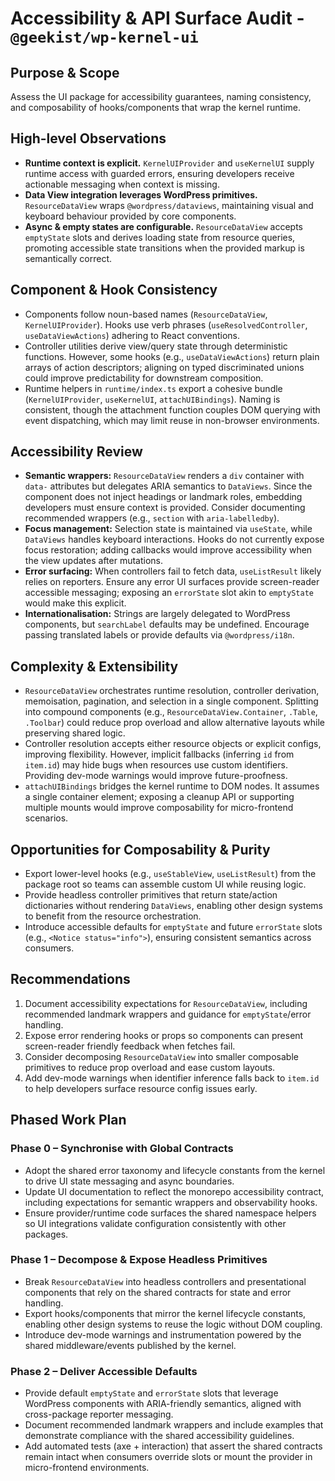 # Accessibility & API Surface Audit - `@geekist/wp-kernel-ui`

## Purpose & Scope

Assess the UI package for accessibility guarantees, naming consistency, and composability of hooks/components that wrap the kernel runtime.

## High-level Observations

- **Runtime context is explicit.** `KernelUIProvider` and `useKernelUI` supply runtime access with guarded errors, ensuring developers receive actionable messaging when context is missing.
- **Data View integration leverages WordPress primitives.** `ResourceDataView` wraps `@wordpress/dataviews`, maintaining visual and keyboard behaviour provided by core components.
- **Async & empty states are configurable.** `ResourceDataView` accepts `emptyState` slots and derives loading state from resource queries, promoting accessible state transitions when the provided markup is semantically correct.

## Component & Hook Consistency

- Components follow noun-based names (`ResourceDataView`, `KernelUIProvider`). Hooks use verb phrases (`useResolvedController`, `useDataViewActions`) adhering to React conventions.
- Controller utilities derive view/query state through deterministic functions. However, some hooks (e.g., `useDataViewActions`) return plain arrays of action descriptors; aligning on typed discriminated unions could improve predictability for downstream composition.
- Runtime helpers in `runtime/index.ts` export a cohesive bundle (`KernelUIProvider`, `useKernelUI`, `attachUIBindings`). Naming is consistent, though the attachment function couples DOM querying with event dispatching, which may limit reuse in non-browser environments.

## Accessibility Review

- **Semantic wrappers:** `ResourceDataView` renders a `div` container with `data-` attributes but delegates ARIA semantics to `DataViews`. Since the component does not inject headings or landmark roles, embedding developers must ensure context is provided. Consider documenting recommended wrappers (e.g., `section` with `aria-labelledby`).
- **Focus management:** Selection state is maintained via `useState`, while `DataViews` handles keyboard interactions. Hooks do not currently expose focus restoration; adding callbacks would improve accessibility when the view updates after mutations.
- **Error surfacing:** When controllers fail to fetch data, `useListResult` likely relies on reporters. Ensure any error UI surfaces provide screen-reader accessible messaging; exposing an `errorState` slot akin to `emptyState` would make this explicit.
- **Internationalisation:** Strings are largely delegated to WordPress components, but `searchLabel` defaults may be undefined. Encourage passing translated labels or provide defaults via `@wordpress/i18n`.

## Complexity & Extensibility

- `ResourceDataView` orchestrates runtime resolution, controller derivation, memoisation, pagination, and selection in a single component. Splitting into compound components (e.g., `ResourceDataView.Container`, `.Table`, `.Toolbar`) could reduce prop overload and allow alternative layouts while preserving shared logic.
- Controller resolution accepts either resource objects or explicit configs, improving flexibility. However, implicit fallbacks (inferring `id` from `item.id`) may hide bugs when resources use custom identifiers. Providing dev-mode warnings would improve future-proofness.
- `attachUIBindings` bridges the kernel runtime to DOM nodes. It assumes a single container element; exposing a cleanup API or supporting multiple mounts would improve composability for micro-frontend scenarios.

## Opportunities for Composability & Purity

- Export lower-level hooks (e.g., `useStableView`, `useListResult`) from the package root so teams can assemble custom UI while reusing logic.
- Provide headless controller primitives that return state/action dictionaries without rendering `DataViews`, enabling other design systems to benefit from the resource orchestration.
- Introduce accessible defaults for `emptyState` and future `errorState` slots (e.g., `<Notice status="info">`), ensuring consistent semantics across consumers.

## Recommendations

1. Document accessibility expectations for `ResourceDataView`, including recommended landmark wrappers and guidance for `emptyState`/error handling.
2. Expose error rendering hooks or props so components can present screen-reader friendly feedback when fetches fail.
3. Consider decomposing `ResourceDataView` into smaller composable primitives to reduce prop overload and ease custom layouts.
4. Add dev-mode warnings when identifier inference falls back to `item.id` to help developers surface resource config issues early.

## Phased Work Plan

### Phase 0 – Synchronise with Global Contracts

- Adopt the shared error taxonomy and lifecycle constants from the kernel to drive UI state messaging and async boundaries.
- Update UI documentation to reflect the monorepo accessibility contract, including expectations for semantic wrappers and observability hooks.
- Ensure provider/runtime code surfaces the shared namespace helpers so UI integrations validate configuration consistently with other packages.

### Phase 1 – Decompose & Expose Headless Primitives

- Break `ResourceDataView` into headless controllers and presentational components that rely on the shared contracts for state and error handling.
- Export hooks/components that mirror the kernel lifecycle constants, enabling other design systems to reuse the logic without DOM coupling.
- Introduce dev-mode warnings and instrumentation powered by the shared middleware/events published by the kernel.

### Phase 2 – Deliver Accessible Defaults

- Provide default `emptyState` and `errorState` slots that leverage WordPress components with ARIA-friendly semantics, aligned with cross-package reporter messaging.
- Document recommended landmark wrappers and include examples that demonstrate compliance with the shared accessibility guidelines.
- Add automated tests (axe + interaction) that assert the shared contracts remain intact when consumers override slots or mount the provider in micro-frontend environments.
